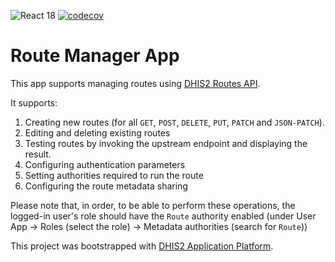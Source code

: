 ![React 18](https://img.shields.io/badge/react-18-blue) [![codecov](https://codecov.io/gh/dhis2/route-manager-app/graph/badge.svg?token=HLFHRQVZL7)](https://codecov.io/gh/dhis2/route-manager-app)

# Route Manager App

This app supports managing routes using [DHIS2 Routes API](https://docs.dhis2.org/en/develop/using-the-api/dhis-core-version-master/route.html).

It supports:

1. Creating new routes (for all `GET`, `POST`, `DELETE`, `PUT`, `PATCH` and `JSON-PATCH`).
1. Editing and deleting existing routes
1. Testing routes by invoking the upstream endpoint and displaying the result.
1. Configuring authentication parameters
1. Setting authorities required to run the route
1. Configuring the route metadata sharing

Please note that, in order, to be able to perform these operations, the logged-in user's role should have the `Route` authority enabled (under User App -> Roles (select the role) -> Metadata authorities (search for `Route`))

This project was bootstrapped with [DHIS2 Application Platform](https://github.com/dhis2/app-platform).
